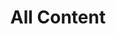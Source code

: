 ---
layout: archive
title: All Content
permalink: /all
include_on_search: false
show_breadcrumb: true
---